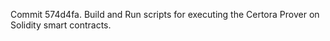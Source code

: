 Commit 574d4fa.                    Build and Run scripts for executing the Certora Prover on Solidity smart contracts.